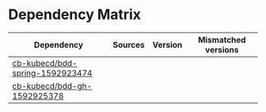 # Dependency Matrix

Dependency | Sources | Version | Mismatched versions
---------- | ------- | ------- | -------------------
[cb-kubecd/bdd-spring-1592923474](https://github.com/cb-kubecd/bdd-spring-1592923474.git) |  | []() | 
[cb-kubecd/bdd-gh-1592925378](https://github.com/cb-kubecd/bdd-gh-1592925378.git) |  | []() | 
